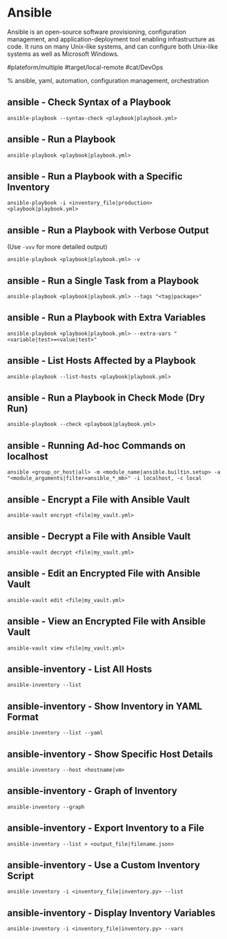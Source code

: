 # Ansible

Ansible is an open-source software provisioning, configuration management, and
application-deployment tool enabling infrastructure as code. It runs on many
Unix-like systems, and can configure both Unix-like systems as well as Microsoft
Windows.

#plateform/multiple #target/local-remote #cat/DevOps

% ansible, yaml, automation, configuration management, orchestration


## ansible - Check Syntax of a Playbook

```
ansible-playbook --syntax-check <playbook|playbook.yml>
```

## ansible - Run a Playbook

```
ansible-playbook <playbook|playbook.yml>
```

## ansible - Run a Playbook with a Specific Inventory

```
ansible-playbook -i <inventory_file|production> <playbook|playbook.yml>
```

## ansible - Run a Playbook with Verbose Output

(Use `-vvv` for more detailed output)

```
ansible-playbook <playbook|playbook.yml> -v
```

## ansible - Run a Single Task from a Playbook

```
ansible-playbook <playbook|playbook.yml> --tags "<tag|package>"
```

## ansible - Run a Playbook with Extra Variables

```
ansible-playbook <playbook|playbook.yml> --extra-vars "<variable|test>=<value|test>"
```

## ansible - List Hosts Affected by a Playbook

```
ansible-playbook --list-hosts <playbook|playbook.yml>
```

## ansible - Run a Playbook in Check Mode (Dry Run)

```
ansible-playbook --check <playbook|playbook.yml>
```

## ansible - Running Ad-hoc Commands on localhost

```
ansible <group_or_host|all> -m <module_name|ansible.builtin.setup> -a "<module_arguments|filter=ansible_*_mb>" -i localhost, -c local
```

## ansible - Encrypt a File with Ansible Vault

```
ansible-vault encrypt <file|my_vault.yml>
```

## ansible - Decrypt a File with Ansible Vault

```
ansible-vault decrypt <file|my_vault.yml>
```

## ansible - Edit an Encrypted File with Ansible Vault

```
ansible-vault edit <file|my_vault.yml>
```

## ansible - View an Encrypted File with Ansible Vault

```
ansible-vault view <file|my_vault.yml>
```

## ansible-inventory - List All Hosts

```
ansible-inventory --list
```

## ansible-inventory - Show Inventory in YAML Format

```
ansible-inventory --list --yaml
```

## ansible-inventory - Show Specific Host Details

```
ansible-inventory --host <hostname|vm>
```

## ansible-inventory - Graph of Inventory

```
ansible-inventory --graph
```

## ansible-inventory - Export Inventory to a File

```
ansible-inventory --list > <output_file|filename.json>
```

## ansible-inventory - Use a Custom Inventory Script

```
ansible-inventory -i <inventory_file|inventory.py> --list
```

## ansible-inventory - Display Inventory Variables

```
ansible-inventory -i <inventory_file|inventory.py> --vars
```
